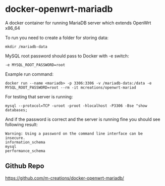 docker-openwrt-mariadb
======================
A docker container for running  MariaDB server which extends OpenWrt x86_64

To run you need to create a folder for storing data:
```
mkdir /mariadb-data
```
MySQL root password should pass to Docker with -e switch:
```
-e MYSQL_ROOT_PASSWORD=root
```
Example run command:
```
docker run --name <mariadb> -p 3306:3306 -v /mariadb-data:/data -e MYSQL_ROOT_PASSWORD=root --rm -it mcreations/openwrt-mariad
```
For testing that server is running:
```
mysql --protocol=TCP -uroot -proot -hlocalhost -P3306 -Bse "show databases;
```
And if the password is correct and the server is running fine you should see following result:
```
Warning: Using a password on the command line interface can be insecure.
information_schema
mysql
performance_schema
```
Github Repo
-----------
https://github.com/m-creations/docker-openwrt-mariadb/
